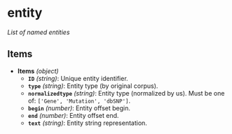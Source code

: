 # entity

*List of named entities*

## Items

- **Items** *(object)*
  - **`ID`** *(string)*: Unique entity identifier.
  - **`type`** *(string)*: Entity type (by original corpus).
  - **`normalizedtype`** *(string)*: Entity type (normalized by us). Must be one of: `['Gene', 'Mutation', 'dbSNP']`.
  - **`begin`** *(number)*: Entity offset begin.
  - **`end`** *(number)*: Entity offset end.
  - **`text`** *(string)*: Entity string representation.
